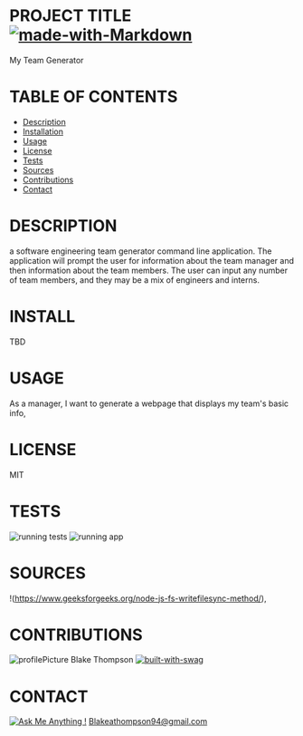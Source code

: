 # PROJECT TITLE [![made-with-Markdown](https://img.shields.io/badge/Made%20with-Markdown-1f425f.svg)](http://commonmark.org)

My Team Generator

# TABLE OF CONTENTS

- [Description](#description)
- [Installation](#install)
- [Usage](#usage)
- [License](#license)
- [Tests](#tests)
- [Sources](#sources)
- [Contributions](#contributions)
- [Contact](#contact)

# DESCRIPTION

a software engineering team generator command line application. The application will prompt the user for information about the team manager and then information about the team members. The user can input any number of team members, and they may be a mix of engineers and interns.

# INSTALL

TBD

# USAGE

As a manager, I want to generate a webpage that displays my team's basic info,

# LICENSE

MIT

# TESTS

![running tests](https://i.imgur.com/fpvs8Zy.gifv)
![running app](https://i.imgur.com/bK12SJu.gifv)

# SOURCES

!(https://www.geeksforgeeks.org/node-js-fs-writefilesync-method/),

# CONTRIBUTIONS

![profilePicture](https://avatars0.githubusercontent.com/u/62081154?v=4.png)
Blake Thompson [![built-with-swag](https://ForTheBadge.com/images/badges/built-with-swag.svg)](https://GitHub.com/Naereen/)

# CONTACT

[![Ask Me Anything !](https://img.shields.io/badge/Ask%20me-anything-1abc9c.svg)](https://GitHub.com/fleshborne)
Blakeathompson94@gmail.com

